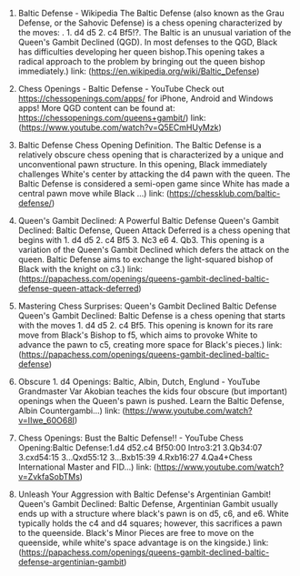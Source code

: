 ---
---
1. Baltic Defense - Wikipedia
The Baltic Defense (also known as the Grau Defense, or the Sahovic Defense) is a chess opening characterized by the moves: . 1. d4 d5 2. c4 Bf5!?. The Baltic is an unusual variation of the Queen's Gambit Declined (QGD). In most defenses to the QGD, Black has difficulties developing her queen bishop.This opening takes a radical approach to the problem by bringing out the queen bishop immediately.)
link: (https://en.wikipedia.org/wiki/Baltic_Defense)


2. Chess Openings - Baltic Defense - YouTube
Check out https://chessopenings.com/apps/ for iPhone, Android and Windows apps! More QGD content can be found at: https://chessopenings.com/queens+gambit/)
link: (https://www.youtube.com/watch?v=Q5ECmHUyMzk)


3. Baltic Defense Chess Opening
Definition. The Baltic Defense is a relatively obscure chess opening that is characterized by a unique and unconventional pawn structure. In this opening, Black immediately challenges White's center by attacking the d4 pawn with the queen. The Baltic Defense is considered a semi-open game since White has made a central pawn move while Black ...)
link: (https://chessklub.com/baltic-defense/)


4. Queen's Gambit Declined: A Powerful Baltic Defense
Queen's Gambit Declined: Baltic Defense, Queen Attack Deferred is a chess opening that begins with 1. d4 d5 2. c4 Bf5 3. Nc3 e6 4. Qb3. This opening is a variation of the Queen's Gambit Declined which defers the attack on the queen. Baltic Defense aims to exchange the light-squared bishop of Black with the knight on c3.)
link: (https://papachess.com/openings/queens-gambit-declined-baltic-defense-queen-attack-deferred)


5. Mastering Chess Surprises: Queen's Gambit Declined Baltic Defense
Queen's Gambit Declined: Baltic Defense is a chess opening that starts with the moves 1. d4 d5 2. c4 Bf5. This opening is known for its rare move from Black's Bishop to f5, which aims to provoke White to advance the pawn to c5, creating more space for Black's pieces.)
link: (https://papachess.com/openings/queens-gambit-declined-baltic-defense)


6. Obscure 1. d4 Openings: Baltic, Albin, Dutch, Englund - YouTube
Grandmaster Var Akobian teaches the kids four obscure (but important) openings when the Queen's pawn is pushed. Learn the Baltic Defense, Albin Countergambi...)
link: (https://www.youtube.com/watch?v=IIwe_60O68I)


7. Chess Openings: Bust the Baltic Defense!! - YouTube
Chess Opening:Baltic Defense:1.d4 d52.c4 Bf50:00 Intro3:21 3.Qb34:07 3.cxd54:15 3...Qxd55:12 3...Bxb15:39 4.Rxb16:27 4.Qa4+Chess International Master and FID...)
link: (https://www.youtube.com/watch?v=ZvkfaSobTMs)


8. Unleash Your Aggression with Baltic Defense's Argentinian Gambit!
Queen's Gambit Declined: Baltic Defense, Argentinian Gambit usually ends up with a structure where black's pawn is on d5, c6, and e6. White typically holds the c4 and d4 squares; however, this sacrifices a pawn to the queenside. Black's Minor Pieces are free to move on the queenside, while white's space advantage is on the kingside.)
link: (https://papachess.com/openings/queens-gambit-declined-baltic-defense-argentinian-gambit)



